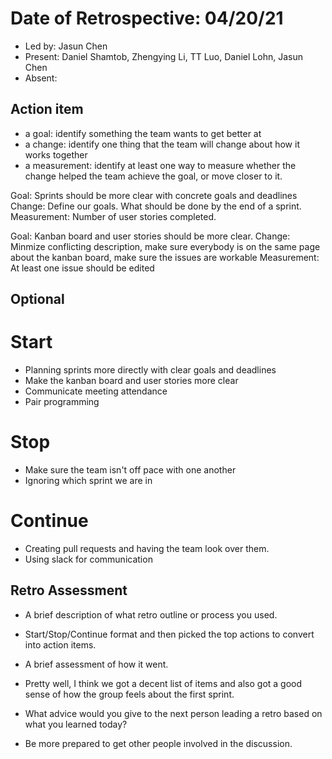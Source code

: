 # Date of Retrospective: 04/20/21

* Led by: Jasun Chen
* Present: Daniel Shamtob, Zhengying Li, TT Luo, Daniel Lohn, Jasun Chen 
* Absent: 


## Action item

* a goal: identify something the team wants to get better at
* a change: identify one thing that the team will change about how it works together
* a measurement: identify at least one way to measure whether the change helped the team achieve the goal, or move closer to it.

Goal: Sprints should be more clear with concrete goals and deadlines 
Change: Define our goals. What should be done by the end of a sprint.
Measurement: Number of user stories completed. 

Goal: Kanban board and user stories should be more clear. 
Change: Minmize conflicting description, make sure everybody is on the same page about the kanban board, make sure the issues are workable 
Measurement: At least one issue should be edited 

## Optional

# Start
- Planning sprints more directly with clear goals and deadlines 
- Make the kanban board and user stories more clear 
- Communicate meeting attendance
- Pair programming 


# Stop
- Make sure the team isn't off pace with one another 
- Ignoring which sprint we are in  


# Continue 
- Creating pull requests and having the team look over them. 
- Using slack for communication  


## Retro Assessment

* A brief description of what retro outline or process you used.
- Start/Stop/Continue format and then picked the top actions to convert into action items. 
* A brief assessment of how it went.
- Pretty well, I think we got a decent list of items and also got a good sense of how the group feels about the first sprint. 
* What advice would you give to the next person leading a retro
  based on what you learned today?
- Be more prepared to get other people involved in the discussion.
